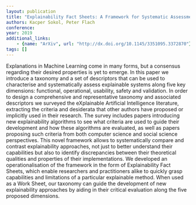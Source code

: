 ```yaml
---
layout: publication
title: "Explainability Fact Sheets: A Framework for Systematic Assessment of Explainable Approaches"
authors: Kacper Sokol, Peter Flach
conference: 
year: 2019
additional_links: 
    - {name: "ArXiv", url: "http://dx.doi.org/10.1145/3351095.3372870"}
tags: []
---
```

Explanations in Machine Learning come in many forms, but a consensus
regarding their desired properties is yet to emerge. In this paper we introduce
a taxonomy and a set of descriptors that can be used to characterise and
systematically assess explainable systems along five key dimensions:
functional, operational, usability, safety and validation. In order to design a
comprehensive and representative taxonomy and associated descriptors we
surveyed the eXplainable Artificial Intelligence literature, extracting the
criteria and desiderata that other authors have proposed or implicitly used in
their research. The survey includes papers introducing new explainability
algorithms to see what criteria are used to guide their development and how
these algorithms are evaluated, as well as papers proposing such criteria from
both computer science and social science perspectives. This novel framework
allows to systematically compare and contrast explainability approaches, not
just to better understand their capabilities but also to identify discrepancies
between their theoretical qualities and properties of their implementations. We
developed an operationalisation of the framework in the form of Explainability
Fact Sheets, which enable researchers and practitioners alike to quickly grasp
capabilities and limitations of a particular explainable method. When used as a
Work Sheet, our taxonomy can guide the development of new explainability
approaches by aiding in their critical evaluation along the five proposed
dimensions.